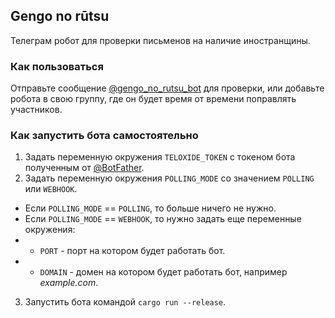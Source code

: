## Gengo no rūtsu

Телеграм робот для проверки письменов на наличие иностранщины.
### Как пользоваться

Отправьте сообщение [@gengo_no_rutsu_bot](https://t.me/gengo_no_rutsu_bot) для проверки, или добавьте робота в свою группу, где он будет время от времени поправлять участников.

### Как запустить бота самостоятельно

1. Задать переменную окружения `TELOXIDE_TOKEN` с токеном бота полученным от [@BotFather](https://t.me/BotFather).
2. Задать переменную окружения `POLLING_MODE` со значением `POLLING` или `WEBHOOK`.

- Если `POLLING_MODE` == `POLLING`, то больше ничего не нужно.
- Если `POLLING_MODE` == `WEBHOOK`, то нужно задать еще переменные окружения:
-
    - `PORT` - порт на котором будет работать бот.
-
    - `DOMAIN` - домен на котором будет работать бот, например *example.com*.

3. Запустить бота командой `cargo run --release`.